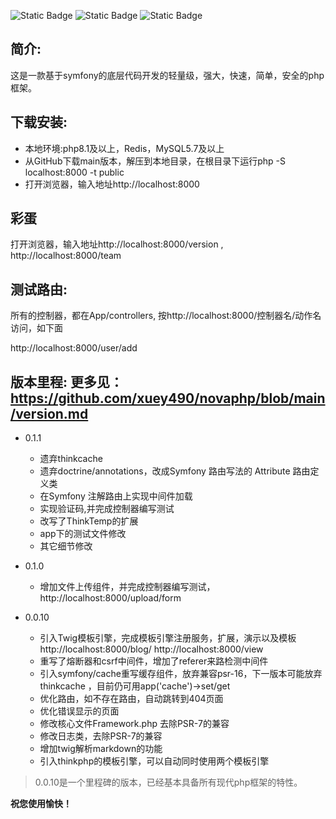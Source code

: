 ![Static Badge](https://img.shields.io/badge/%3E%3Dphp-8.1-green)    ![Static Badge](https://img.shields.io/badge/MIT-License-blue)  ![Static Badge](https://img.shields.io/badge/Symfony_7-green)


## 简介:
这是一款基于symfony的底层代码开发的轻量级，强大，快速，简单，安全的php框架。

## 下载安装:
- 本地环境:php8.1及以上，Redis，MySQL5.7及以上
-  从GitHub下载main版本，解压到本地目录，在根目录下运行php -S localhost:8000 -t public
- 打开浏览器，输入地址http://localhost:8000

## 彩蛋
打开浏览器，输入地址http://localhost:8000/version ,
http://localhost:8000/team


## 测试路由:
所有的控制器，都在App/controllers, 按http://localhost:8000/控制器名/动作名  访问，如下面

http://localhost:8000/user/add


## 版本里程: 更多见：https://github.com/xuey490/novaphp/blob/main/version.md

- 0.1.1
	- 遗弃thinkcache
	- 遗弃doctrine/annotations，改成Symfony 路由写法的 Attribute 路由定义类
	- 在Symfony 注解路由上实现中间件加载
	- 实现验证码,并完成控制器编写测试
	- 改写了ThinkTemp的扩展
	- app下的测试文件修改
	- 其它细节修改


- 0.1.0
	- 增加文件上传组件，并完成控制器编写测试，http://localhost:8000/upload/form

- 0.0.10
	- 引入Twig模板引擎，完成模板引擎注册服务，扩展，演示以及模板 http://localhost:8000/blog/ http://localhost:8000/view
	- 重写了熔断器和csrf中间件，增加了referer来路检测中间件
	- 引入symfony/cache重写缓存组件，放弃兼容psr-16，下一版本可能放弃thinkcache ，目前仍可用app('cache')->set/get
	- 优化路由，如不存在路由，自动跳转到404页面
	- 优化错误显示的页面
	- 修改核心文件Framework.php 去除PSR-7的兼容
	- 修改日志类，去除PSR-7的兼容
	- 增加twig解析markdown的功能
	- 引入thinkphp的模板引擎，可以自动同时使用两个模板引擎
> 0.0.10是一个里程碑的版本，已经基本具备所有现代php框架的特性。


**祝您使用愉快！**
